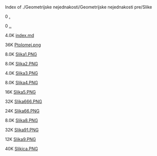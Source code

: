 Index of ./Geometrijske nejednakosti/Geometrijske nejednakosti pre/Slike

0 [.](.)

0 [..](..)

4.0K [index.md](index.md)

36K [Ptolomej.png](Ptolomej.png)

8.0K [Slika1.PNG](Slika1.PNG)

8.0K [Slika2.PNG](Slika2.PNG)

4.0K [Slika3.PNG](Slika3.PNG)

8.0K [Slika4.PNG](Slika4.PNG)

16K [Slika5.PNG](Slika5.PNG)

32K [Slika666.PNG](Slika666.PNG)

24K [Slika66.PNG](Slika66.PNG)

8.0K [Slika8.PNG](Slika8.PNG)

32K [Slika91.PNG](Slika91.PNG)

12K [Slika9.PNG](Slika9.PNG)

40K [Slikica.PNG](Slikica.PNG)


